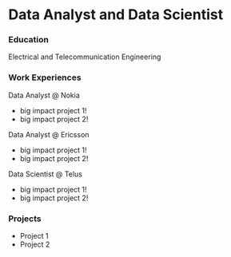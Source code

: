 # Data Analyst and Data Scientist

### Education
Electrical and Telecommunication Engineering

### Work Experiences
Data Analyst @ Nokia
- big impact project 1!
- big impact project 2!

Data Analyst @ Ericsson
- big impact project 1!
- big impact project 2!

Data Scientist @ Telus
- big impact project 1!
- big impact project 2!


### Projects

- Project 1
- Project 2
